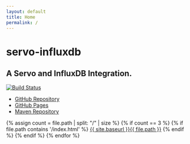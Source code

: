 ```yaml
---
layout: default
title: Home
permalink: /
---
```

# servo-influxdb

## A Servo and InfluxDB Integration.

[![Build Status](https://travis-ci.org/PolymathicCoder/servo-influxdb.svg?branch=master)](https://travis-ci.org/PolymathicCoder/servo-influxdb)

* [GitHub Repository](https://github.com/PolymathicCoder/servo-influxdb)
* [GitHub Pages](https://PolymathicCoder.github.io/servo-influxdb)
* [Maven Repository](https://raw.github.com/PolymathicCoder/servo-influxdbt/mvn-repo/)

{% assign count = file.path | split: "/" | size %}
{% if count == 3 %}
{% if file.path contains '/index.html' %}
<a href="{{ file.path | split: '/' | pop }}">{{ site.baseurl }}{{ file.path }}</a>
{% endif %}
{% endif %}
{% endfor %}

